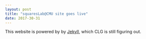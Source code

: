 ```yaml
---
layout: post
title: "squaresLab@CMU site goes live"
date: 2017-30-31
---
```


This website is powered by by [Jekyll](http://jekyllrb.com), which CLG is still figuring out. 